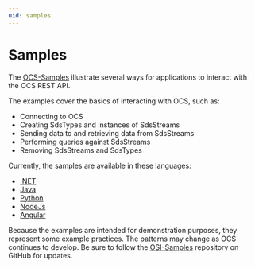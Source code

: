 ```yaml
---
uid: samples
---
```


Samples
=======

The [OCS-Samples](https://github.com/osisoft/OSI-Samples-OCS) illustrate several ways for applications to interact with the OCS REST API.

The examples cover the basics of interacting with OCS, such as:

* Connecting to OCS
* Creating SdsTypes and instances of SdsStreams 
* Sending data to and retrieving data from SdsStreams 
* Performing queries against SdsStreams 
* Removing SdsStreams and SdsTypes

Currently, the samples are available in these languages:

* [.NET](https://github.com/osisoft/OSI-Samples-OCS/tree/master/basic_samples/SDS/DotNet) 
* [Java](https://github.com/osisoft/OSI-Samples-OCS/tree/master/basic_samples/SDS/Java)
* [Python](https://github.com/osisoft/OSI-Samples-OCS/tree/master/basic_samples/SDS/Python)
* [NodeJs](https://github.com/osisoft/OSI-Samples-OCS/tree/master/basic_samples/SDS/JavaScript/NodeJS)
* [Angular](https://github.com/osisoft/OSI-Samples-OCS/tree/master/basic_samples/SDS/JavaScript/Angular)

Because the examples are intended for demonstration purposes, they represent some example
practices. The patterns may change as OCS continues to develop. Be sure
to follow the [OSI-Samples](https://github.com/osisoft/OSI-Samples) repository on GitHub for updates.
